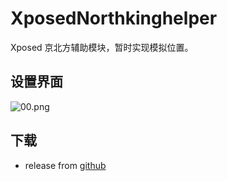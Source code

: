 # XposedNorthkinghelper

Xposed 京北方辅助模块，暂时实现模拟位置。

## 设置界面  

![00.png](https://raw.githubusercontent.com/wuxiaosu/XposedNorthkinghelper/master/screenshots/00.png)

## 下载  

- release from [github](https://github.com/wuxiaosu/XposedNorthkinghelper/releases)
